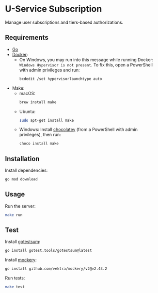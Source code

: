 # U-Service Subscription

Manage user subscriptions and tiers-based authorizations.

## Requirements

- [Go](https://go.dev/doc/install)
- [Docker](https://docker.com/products/docker-desktop/):
  - On Windows, you may run into this message while running Docker: `Windows Hypervisor is not present`.
    To fix this, open a PowerShell with admin privileges and run:
    ```bash
    bcdedit /set hypervisorlaunchtype auto
    ```
- Make:
  - macOS: 
    ```bash
    brew install make
    ```
  - Ubuntu:
    ```bash
    sudo apt-get install make
    ```
  - Windows: Install [chocolatey](https://chocolatey.org/install) (from a PowerShell with admin privileges), then run:
    ```bash
    choco install make
    ```

## Installation

Install dependencies:

```bash
go mod download
```

## Usage

Run the server:

```bash
make run
```

## Test

Install [gotestsum](https://github.com/gotestyourself/gotestsum):

```bash
go install gotest.tools/gotestsum@latest
```

Install [mockery](https://vektra.github.io/mockery/latest/installation/):

```bash
go install github.com/vektra/mockery/v2@v2.43.2
```

Run tests:

```bash
make test
```

